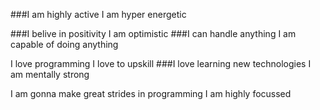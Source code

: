 ###I am highly active
I am hyper energetic

###I belive in positivity
I am optimistic
###I can handle anything
I am capable of doing anything

I love programming
I love to upskill
###I love learning new technologies
I am mentally strong

I am gonna make great strides in programming
I am highly focussed
